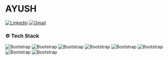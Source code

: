# AYUSH



[![Linkedin](https://img.shields.io/badge/-LinkedIn-blue?style=flat&logo=Linkedin&logoColor=white)](https://www.linkedin.com/in/ayush1000k/)
[![Gmail](https://img.shields.io/badge/-Gmail-c14438?style=flat&logo=Gmail&logoColor=white)](mailto:ayush1000k@gmail.com)




### ⚙️ Tech Stack

![Bootstrap](https://img.shields.io/badge/-React-05122A?style=flat-square&logo=React&color=353535) ![Bootstrap](https://img.shields.io/badge/-Javascript-05122A?style=flat-square&logo=Javascript&color=353535) ![Bootstrap](https://img.shields.io/badge/-HTML5-05122A?style=flat-square&logo=HTML5&color=353535) ![Bootstrap](https://img.shields.io/badge/-CSS3-05122A?style=flat-square&logo=CSS3&color=353535) ![Bootstrap](https://img.shields.io/badge/-C%20Sharp-05122A?style=flat-square&logo=C-Sharp&color=353535) ![Bootstrap](https://img.shields.io/badge/-.Net-05122A?style=flat-square&logo=.Net&color=353535) ![Bootstrap](https://img.shields.io/badge/-Git-05122A?style=flat-square&logo=Git&color=353535) ![Bootstrap](https://img.shields.io/badge/-Visual%20Studio%20Code-05122A?style=flat-square&logo=Visual-Studio-Code&color=353535)




